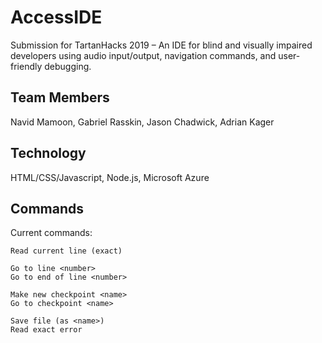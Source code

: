 # AccessIDE
Submission for TartanHacks 2019 – An IDE for blind and visually impaired developers using audio input/output, navigation commands, and user-friendly debugging.

## Team Members
Navid Mamoon, Gabriel Rasskin, Jason Chadwick, Adrian Kager

## Technology
HTML/CSS/Javascript, Node.js, Microsoft Azure

## Commands
Current commands:
```
Read current line (exact)

Go to line <number>
Go to end of line <number>

Make new checkpoint <name>
Go to checkpoint <name>

Save file (as <name>)
Read exact error
```

